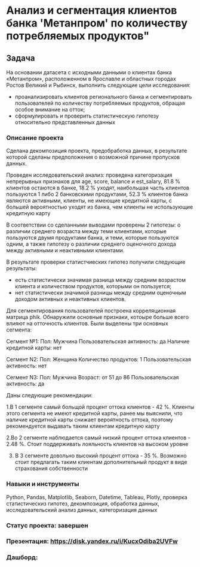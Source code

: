 # Анализ и сегментация клиентов банка 'Метанпром' по количеству потребляемых продуктов" 

## Задача

   На основании датасета с исходными данными о клиентах банка «Метанпром», расположенном в Ярославле и областных городах Ростов Великий и Рыбинск, выполнить следующие цели исследования:
   * проанализировать клиентов регионального банка и сегментировать пользователей по количеству потребляемых продуктов, обращая особое внимание на отток;
   * сформулировать и проверить статистическую гипотезу относительно представленных данных

### Описание проекта 
Сделана декомпозиция проекта, предобработка данных, в результате которой сделаны предположения о возможной причине пропусков данных.

Проведен исследовательский анализ: проведена категоризация непрерывных признаков для age, score, balance и est_salary, 81.8 % клиентов остаются в банке, 18.2 % уходят, 
наибольшая часть клиентов пользуются 1 либо 2 банковскими продуктами, 52.3 % клиентов банка являются активными, клиенты, не имеющие кредитной карты, с большей вероятностью уходят из банка, чем клиенты не использующие кредитную карту

В соответствии со сделанными выводами проверены 2 гипотезы: о различии среднего возраста между теми клиентами, которые пользуются двумя продуктами банка, и теми, которые пользуются одним, а также гипотезу о  различии среднего  оценочного дохода между активными и неактивными клиентами. 

В результате проверки статистчиеских гипотез получили следующие результаты: 

* есть статистически значимая разница между средним возрастом клиента и количеством продуктов, которыми он пользуется;
* нет статистически значимой разницы между средним оценочным доходом активных и неактивных клиентов.

Для сегментирования пользователей построена корреляционная матрица phik. Обнаружили основные признаки, котоыре больше всего влияют на отточность клиентов. Были выделены три основных сегмента: 


 Сегмент №1:
    Пол: Мужчина
    Пользовательская активность: да
    Наличие кредитной карты: нет

 Сегмент N2:
    Пол: Женщина
    Количество продуктов: 1
    Пользовательская активность: нет

 Сегмент N3:
    Пол: Мужчина
    Возраст: от 51 до 86
    Пользовательская активность: да

Даны следующие рекомендации:

  1.В 1 сегменте самый больщой процент оттока клиентов - 42 %. Клиенты этого сегмента не имеют кредитной карты, ранее мы выяснили, что наличие кредитной карты снижает вероятность оттока, поэтому рекомендуется выдавать таким клиентам кредитную карту
  
  
  2.Во 2 сегменте наблюдается самый низкий процент оттока клиентов - 2.48 %. Стоит поддерживать лояльность клиентов на высоком уровне
  
  
  3. В 3 сегменте довольно высокий процент оттока - 35 %. Возможно стоит предлагать таким клиентам дополнительный продукт в виде страхования собственности 


### Навыки и инструменты
Python, Pandas, Matplotlib, Seaborn, Datetime, Tableau, Plotly, проверка статистическиз гипотез, декомпозиция, обработка данных, исследовательский анализ данных, категоризация данных

### Статус проекта: завершен


### Презентация: https://disk.yandex.ru/i/KucxOdiba2UVFw
###  Дашборд: 

